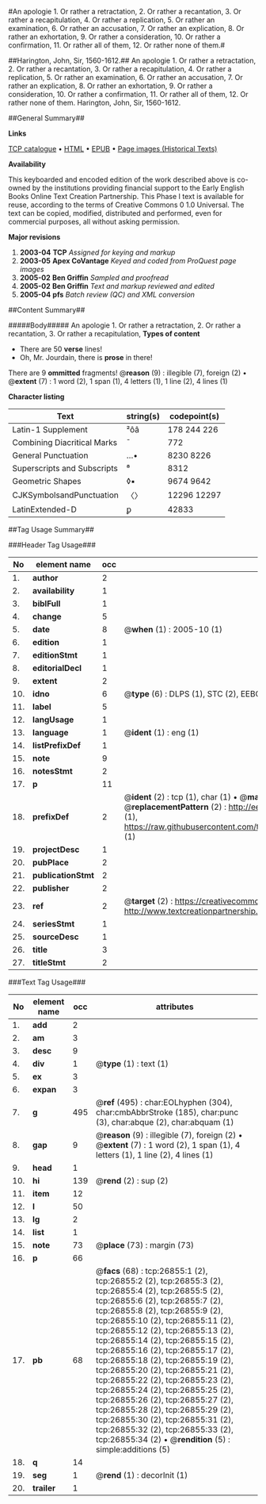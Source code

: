 #An apologie 1. Or rather a retractation, 2. Or rather a recantation, 3. Or rather a recapitulation, 4. Or rather a replication, 5. Or rather an examination, 6. Or rather an accusation, 7. Or rather an explication, 8. Or rather an exhortation, 9. Or rather a consideration, 10. Or rather a confirmation, 11. Or rather all of them, 12. Or rather none of them.#

##Harington, John, Sir, 1560-1612.##
An apologie 1. Or rather a retractation, 2. Or rather a recantation, 3. Or rather a recapitulation, 4. Or rather a replication, 5. Or rather an examination, 6. Or rather an accusation, 7. Or rather an explication, 8. Or rather an exhortation, 9. Or rather a consideration, 10. Or rather a confirmation, 11. Or rather all of them, 12. Or rather none of them.
Harington, John, Sir, 1560-1612.

##General Summary##

**Links**

[TCP catalogue](http://www.ota.ox.ac.uk/tcp/)  • 
[HTML](http://tei.it.ox.ac.uk/tcp/Texts-HTML/free/A02/A02645.html)  • 
[EPUB](http://tei.it.ox.ac.uk/tcp/Texts-EPUB/free/A02/A02645.epub) • 
[Page images (Historical Texts)](https://data.historicaltexts.jisc.ac.uk/view?pubId=eebo-23742836e&pageId=eebo-23742836e-26855-1)

**Availability**

This keyboarded and encoded edition of the
	       work described above is co-owned by the institutions
	       providing financial support to the Early English Books
	       Online Text Creation Partnership. This Phase I text is
	       available for reuse, according to the terms of Creative
	       Commons 0 1.0 Universal. The text can be copied,
	       modified, distributed and performed, even for
	       commercial purposes, all without asking permission.

**Major revisions**

1. __2003-04__ __TCP__ *Assigned for keying and markup*
1. __2003-05__ __Apex CoVantage__ *Keyed and coded from ProQuest page images*
1. __2005-02__ __Ben Griffin__ *Sampled and proofread*
1. __2005-02__ __Ben Griffin__ *Text and markup reviewed and edited*
1. __2005-04__ __pfs__ *Batch review (QC) and XML conversion*

##Content Summary##

#####Body#####
An apologie 1. Or rather a retractation, 2. Or rather a recantation, 3. Or rather a recapitulation, 
**Types of content**

  * There are 50 **verse** lines!
  * Oh, Mr. Jourdain, there is **prose** in there!

There are 9 **ommitted** fragments! 
 @__reason__ (9) : illegible (7), foreign (2)  •  @__extent__ (7) : 1 word (2), 1 span (1), 4 letters (1), 1 line (2), 4 lines (1)

**Character listing**


|Text|string(s)|codepoint(s)|
|---|---|---|
|Latin-1 Supplement|²ôâ|178 244 226|
|Combining             Diacritical Marks|̄|772|
|General Punctuation|…•|8230 8226|
|Superscripts             and Subscripts|⁸|8312|
|Geometric Shapes|◊▪|9674 9642|
|CJKSymbolsandPunctuation|〈〉|12296 12297|
|LatinExtended-D|ꝑ|42833|

##Tag Usage Summary##

###Header Tag Usage###

|No|element name|occ|attributes|
|---|---|---|---|
|1.|__author__|2||
|2.|__availability__|1||
|3.|__biblFull__|1||
|4.|__change__|5||
|5.|__date__|8| @__when__ (1) : 2005-10 (1)|
|6.|__edition__|1||
|7.|__editionStmt__|1||
|8.|__editorialDecl__|1||
|9.|__extent__|2||
|10.|__idno__|6| @__type__ (6) : DLPS (1), STC (2), EEBO-CITATION (1), OCLC (1), VID (1)|
|11.|__label__|5||
|12.|__langUsage__|1||
|13.|__language__|1| @__ident__ (1) : eng (1)|
|14.|__listPrefixDef__|1||
|15.|__note__|9||
|16.|__notesStmt__|2||
|17.|__p__|11||
|18.|__prefixDef__|2| @__ident__ (2) : tcp (1), char (1)  •  @__matchPattern__ (2) : ([0-9\-]+):([0-9IVX]+) (1), (.+) (1)  •  @__replacementPattern__ (2) : http://eebo.chadwyck.com/downloadtiff?vid=$1&page=$2 (1), https://raw.githubusercontent.com/textcreationpartnership/Texts/master/tcpchars.xml#$1 (1)|
|19.|__projectDesc__|1||
|20.|__pubPlace__|2||
|21.|__publicationStmt__|2||
|22.|__publisher__|2||
|23.|__ref__|2| @__target__ (2) : https://creativecommons.org/publicdomain/zero/1.0/ (1), http://www.textcreationpartnership.org/docs/. (1)|
|24.|__seriesStmt__|1||
|25.|__sourceDesc__|1||
|26.|__title__|3||
|27.|__titleStmt__|2||


###Text Tag Usage###

|No|element name|occ|attributes|
|---|---|---|---|
|1.|__add__|2||
|2.|__am__|3||
|3.|__desc__|9||
|4.|__div__|1| @__type__ (1) : text (1)|
|5.|__ex__|3||
|6.|__expan__|3||
|7.|__g__|495| @__ref__ (495) : char:EOLhyphen (304), char:cmbAbbrStroke (185), char:punc (3), char:abque (2), char:abquam (1)|
|8.|__gap__|9| @__reason__ (9) : illegible (7), foreign (2)  •  @__extent__ (7) : 1 word (2), 1 span (1), 4 letters (1), 1 line (2), 4 lines (1)|
|9.|__head__|1||
|10.|__hi__|139| @__rend__ (2) : sup (2)|
|11.|__item__|12||
|12.|__l__|50||
|13.|__lg__|2||
|14.|__list__|1||
|15.|__note__|73| @__place__ (73) : margin (73)|
|16.|__p__|66||
|17.|__pb__|68| @__facs__ (68) : tcp:26855:1 (2), tcp:26855:2 (2), tcp:26855:3 (2), tcp:26855:4 (2), tcp:26855:5 (2), tcp:26855:6 (2), tcp:26855:7 (2), tcp:26855:8 (2), tcp:26855:9 (2), tcp:26855:10 (2), tcp:26855:11 (2), tcp:26855:12 (2), tcp:26855:13 (2), tcp:26855:14 (2), tcp:26855:15 (2), tcp:26855:16 (2), tcp:26855:17 (2), tcp:26855:18 (2), tcp:26855:19 (2), tcp:26855:20 (2), tcp:26855:21 (2), tcp:26855:22 (2), tcp:26855:23 (2), tcp:26855:24 (2), tcp:26855:25 (2), tcp:26855:26 (2), tcp:26855:27 (2), tcp:26855:28 (2), tcp:26855:29 (2), tcp:26855:30 (2), tcp:26855:31 (2), tcp:26855:32 (2), tcp:26855:33 (2), tcp:26855:34 (2)  •  @__rendition__ (5) : simple:additions (5)|
|18.|__q__|14||
|19.|__seg__|1| @__rend__ (1) : decorInit (1)|
|20.|__trailer__|1||
